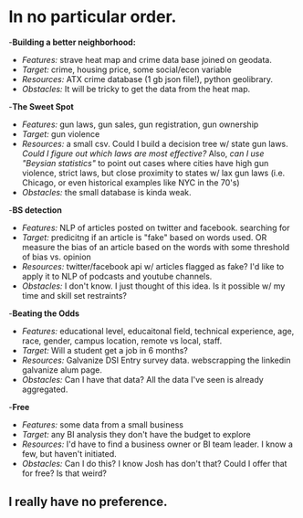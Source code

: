 # In no particular order.

-**Building a better neighborhood:**
- *Features:* strave heat map and crime data base joined on geodata.
- *Target:* crime, housing price, some social/econ variable
- *Resources:* ATX crime database (1 gb json file!), python geolibrary.
- *Obstacles:* It will be tricky to get the data from the heat map.

-**The Sweet Spot** 
- *Features:* gun laws, gun sales, gun registration, gun ownership
- *Target:* gun violence
- *Resources:* a small csv. Could I build a decision tree w/ state gun laws. *Could I figure out which laws are most effective?* Also, *can I use "Beysian statistics"* to point out cases where cities have high gun violence, strict laws, but close proximity to states w/ lax gun laws (i.e. Chicago, or even historical examples like NYC in the 70's)
- *Obstacles:* the small database is kinda weak. 

-**BS detection** 
- *Features:* NLP of articles posted on twitter and facebook. searching for 
- *Target:* predicitng if an article is "fake" based on words used. OR measure the bias of an article based on the words with some threshold of bias vs. opinion
- *Resources:* twitter/facebook api w/ articles flagged as fake? I'd like to apply it to NLP of podcasts and youtube channels.
- *Obstacles:* I don't know. I just thought of this idea. Is it possible w/ my time and skill set restraints? 

-**Beating the Odds** 
- *Features:* educational level, educaitonal field, technical experience, age, race, gender, campus location, remote vs local, staff.
- *Target:* Will a student get a job in 6 months?
- *Resources:* Galvanize DSI Entry survey data. webscrapping the linkedin galvanize alum page.
- *Obstacles:* Can I have that data? All the data I've seen is already aggregated.

-**Free** 
- *Features:* some data from a small business
- *Target:* any BI analysis they don't have the budget to explore
- *Resources:* I'd have to find a business owner or BI team leader. I know a few, but haven't initiated.
- *Obstacles:* Can I do this? I know Josh has don't that? Could I offer that for free? Is that weird?

## I really have no preference. 
